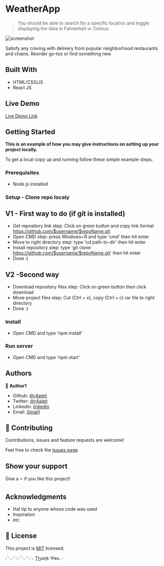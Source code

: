 # WeatherApp

> You should be able to search for a specific location and toggle displaying the data in Fahrenheit or Celsius.

![screenshot](./app_screenshot.png)

Satisfy any craving with delivery from popular neighborhood restaurants and chains. Reorder go-tos or find something new.

## Built With

- HTML/CSS/JS
- React JS

## Live Demo

[Live Demo Link](#)

## Getting Started

**This is an example of how you may give instructions on setting up your project locally.**

To get a local copy up and running follow these simple example steps.

### Prerequisites

- Node js installed

### Setup - Clone repo localy

## V1 - First way to do (if git is installed)

- Get repository link step: Click on green button and copy link format https://github.com/$username/$repoName.git
- Open CMD step: press Windows+R and type 'cmd' then hit enter
- Move to right directory step: type 'cd path-to-dir' then hit enter
- Install repository step: type 'git clone https://github.com/$username/$repoName.git' then hit enter
- Done :)

## V2 -Second way

- Download repository files step: Click on green button then click download
- Move project files step: Cut (Ctrl + x), copy (Ctrl + c) rar file to right directory
- Done :)

### Install

- Open CMD and type 'npm install'

### Run server

- Open CMD and type 'npm start'

## Authors

👤 **Author1**

- Github: [@r4ajeti](https://github.com/r4ajeti)
- Twitter: [@r4ajeti](https://twitter.com/r4ajeti)
- Linkedin: [linkedin](https://linkedin.com/r4ajeti)
- Email: [Gmail](mailto:r4ajeti@gmail.com))

## 🤝 Contributing

Contributions, issues and feature requests are welcome!

Feel free to check the [issues page](issues/).

## Show your support

Give a ⭐️ if you like this project!

## Acknowledgments

- Hat tip to anyone whose code was used
- Inspiration
- etc

## 📝 License

This project is [MIT](lic.url) licensed.

:¨·.·¨: :¨·.·¨: ·. ƮϦαɳk Ψөu .·
